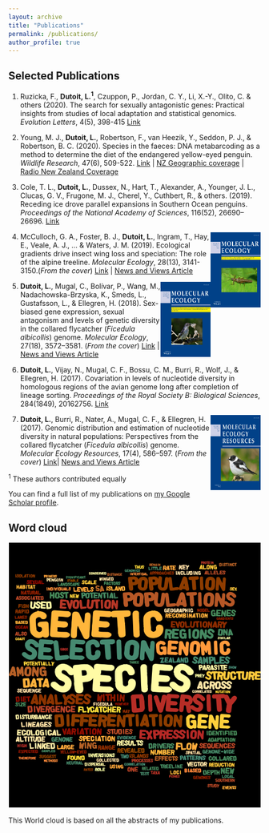 ```yaml
---
layout: archive
title: "Publications"
permalink: /publications/
author_profile: true
---
```


## Selected Publications

1)	Ruzicka, F., **Dutoit, L.<sup>1</sup>**, Czuppon, P., Jordan, C. Y., Li, X.-Y., Olito, C. & others (2020). The search for sexually antagonistic genes: Practical insights from studies of local adaptation and statistical genomics. *Evolution Letters*, 4(5), 398-415 [Link](https://onlinelibrary.wiley.com/doi/full/10.1002/evl3.192)

2)	Young, M. J., **Dutoit, L.**, Robertson, F., van Heezik, Y., Seddon, P. J., & Robertson, B. C. (2020). Species in the faeces: DNA metabarcoding as a method to determine the diet of the endangered yellow-eyed penguin. *Wildlife Research*, 47(6), 509-522. [Link](https://www.publish.csiro.au/WR/WR19246) \| [NZ Geographic coverage](https://www.nzgeo.com/stories/hoiho-need-to-eat-better/) \| [Radio New Zealand Coverage](https://www.rnz.co.nz/national/programmes/morningreport/audio/2018765232/penguin-poo-dna-analysis-raises-concerns)

3)	Cole, T. L., **Dutoit, L.**, Dussex, N., Hart, T., Alexander, A., Younger, J. L., Clucas, G. V., Frugone, M. J., Cherel, Y., Cuthbert, R., & others. (2019). Receding ice drove parallel expansions in Southern Ocean penguins. *Proceedings of the National Academy of Sciences*, 116(52), 26690–26696. [Link](https://www.pnas.org/content/116/52/26690.short)                                                                                            
                                         
<img align="right" width="100" height="150" src="../mec.v28.13.cover.png">


4) McCulloch, G. A., Foster, B. J., **Dutoit, L.**, Ingram, T., Hay, E., Veale, A. J., ... & Waters, J. M. (2019). Ecological gradients drive insect wing loss and speciation: The role of the alpine treeline. *Molecular Ecology*, 28(13), 3141-3150.(*From the cover*)  [Link](https://onlinelibrary.wiley.com/doi/full/10.1111/mec.15114) \| [News and Views Article](https://onlinelibrary.wiley.com/doi/10.1111/mec.15152)
                                    
                                         
<img align="right" width="100" height="150" src="../mec.2018.27.issue-18.cover.png">
                   
                   
5)	**Dutoit, L.**, Mugal, C., Bolívar, P., Wang, M., Nadachowska-Brzyska, K., Smeds, L., Gustafsson, L., & Ellegren, H. (2018). Sex-biased gene expression, sexual antagonism and levels of genetic diversity in the collared flycatcher (*Ficedula albicollis*) genome. *Molecular Ecology*, 27(18), 3572–3581. (*From the cover*)  [Link](https://onlinelibrary.wiley.com/doi/full/10.1111/mec.14789)  \|  [News and Views Article](https://onlinelibrary.wiley.com/doi/10.1111/mec.14787)

6)	**Dutoit, L.**, Vijay, N., Mugal, C. F., Bossu, C. M., Burri, R., Wolf, J., & Ellegren, H. (2017). Covariation in levels of nucleotide diversity in homologous regions of the avian genome long after completion of lineage sorting. *Proceedings of the Royal Society B: Biological Sciences*, 284(1849), 20162756. [Link](https://royalsocietypublishing.org/doi/10.1098/rspb.2016.2756) 


<img align="right" width="100" height="150" src="../men.2017.17.issue-4.cover.png">

7)	**Dutoit, L.**, Burri, R., Nater, A., Mugal, C. F., & Ellegren, H. (2017). Genomic distribution and estimation of nucleotide diversity in natural populations: Perspectives from the collared flycatcher (*Ficedula albicollis*) genome. *Molecular Ecology Resources*, 17(4), 586–597. (*From the cover*) [Link](https://onlinelibrary.wiley.com/doi/10.1111/1755-0998.12602)\| [News and Views Article](https://onlinelibrary.wiley.com/doi/10.1111/1755-0998.12632)

<sup>1</sup> These authors contributed equally

You can find a full list of my publications on <a href="https://scholar.google.com/citations?user=RS3wR_UAAAAJ&hl=en&oi=ao">my Google Scholar profile</a>.



## Word cloud

<html class="gr__ldutoit_github_io"><head></head><body data-gr-c-s-loaded="true">
    <img src="../Wordcloud.png" alt="foo">

</body></html>

This World cloud is based on all the abstracts of my publications.

